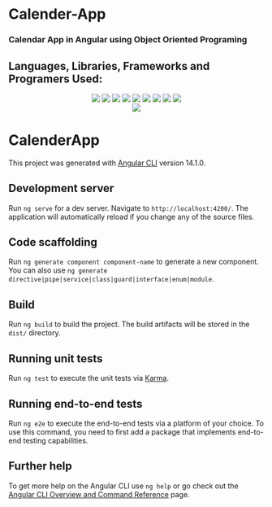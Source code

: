 <h1>Calender-App</h1>

<h3>Calendar App in Angular using Object Oriented Programing</h3>

<h2>Languages, Libraries, Frameworks and Programers Used:</h2>
<div align="center">
    <!--HTML 5-->
    <img src="https://img.shields.io/badge/html5-%23E34F26.svg?style=for-the-badge&logo=html5&logoColor=white">
    <!--CSS 3-->
    <img src="https://img.shields.io/badge/css3-%231572B6.svg?style=for-the-badge&logo=css3&logoColor=white">
    <!--Javascript-->
    <img src="https://img.shields.io/badge/javascript-%23323330.svg?style=for-the-badge&logo=javascript&logoColor=%23F7DF1E">
    <!--Angular-->
    <img src="https://img.shields.io/badge/angular-%23DD0031.svg?style=for-the-badge&logo=angular&logoColor=white">
    <!--Webpack-->
    <img src="https://img.shields.io/badge/webpack-%238DD6F9.svg?style=for-the-badge&logo=webpack&logoColor=black">
    <!--Ubuntu-->
    <img src="https://img.shields.io/badge/Ubuntu-E95420?style=for-the-badge&logo=ubuntu&logoColor=white">
    <!--VS Code-->
    <img src="https://img.shields.io/badge/Visual%20Studio%20Code-0078d7.svg?style=for-the-badge&logo=visual-studio-code&logoColor=white">
    <!--Git-->
    <img src="https://img.shields.io/badge/git-%23F05033.svg?style=for-the-badge&logo=git&logoColor=white">
    <!--Microsoft Word-->
    <img src="https://img.shields.io/badge/Microsoft_Word-2B579A?style=for-the-badge&logo=microsoft-word&logoColor=white">

</div>
<div align="center">
    <!--GitHub-->
    <img src="https://img.shields.io/badge/github-%23121011.svg?style=for-the-badge&logo=github&logoColor=white">
</div>
    
</div>

# CalenderApp

This project was generated with [Angular CLI](https://github.com/angular/angular-cli) version 14.1.0.

## Development server

Run `ng serve` for a dev server. Navigate to `http://localhost:4200/`. The application will automatically reload if you change any of the source files.

## Code scaffolding

Run `ng generate component component-name` to generate a new component. You can also use `ng generate directive|pipe|service|class|guard|interface|enum|module`.

## Build

Run `ng build` to build the project. The build artifacts will be stored in the `dist/` directory.

## Running unit tests

Run `ng test` to execute the unit tests via [Karma](https://karma-runner.github.io).

## Running end-to-end tests

Run `ng e2e` to execute the end-to-end tests via a platform of your choice. To use this command, you need to first add a package that implements end-to-end testing capabilities.

## Further help

To get more help on the Angular CLI use `ng help` or go check out the [Angular CLI Overview and Command Reference](https://angular.io/cli) page.